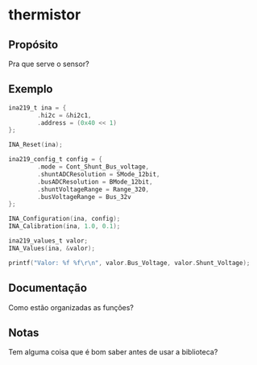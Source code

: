 # thermistor

## Propósito
 Pra que serve o sensor?

## Exemplo
```c
ina219_t ina = {
        .hi2c = &hi2c1,
        .address = (0x40 << 1)
};

INA_Reset(ina);

ina219_config_t config = {
        .mode = Cont_Shunt_Bus_voltage,
        .shuntADCResolution = SMode_12bit,
        .busADCResolution = BMode_12bit,
        .shuntVoltageRange = Range_320,
        .busVoltageRange = Bus_32v
};

INA_Configuration(ina, config);
INA_Calibration(ina, 1.0, 0.1);

ina219_values_t valor;
INA_Values(ina, &valor);

printf("Valor: %f %f\r\n", valor.Bus_Voltage, valor.Shunt_Voltage);

```
## Documentação
 Como estão organizadas as funções?

## Notas
 Tem alguma coisa que é bom saber antes de usar a biblioteca?
